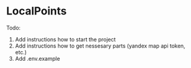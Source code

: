 # LocalPoints

Todo:

1. Add instructions how to start the project
2. Add instructions how to get nessesary parts (yandex map api token, etc.)
3. Add .env.example